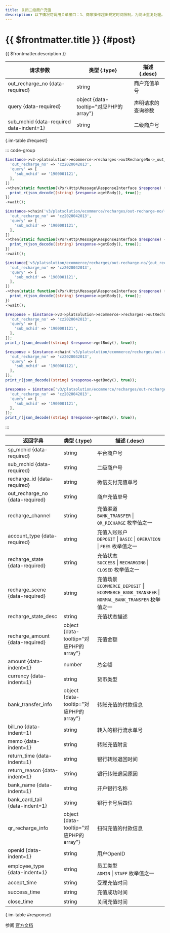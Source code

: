 ```yaml
---
title: 关闭二级商户充值
description: 以下情况可调用关单接口：1、商家操作超出规定时间限制，为防止重复处理。2、系统主动终止服务不再接受新的请求
---
```


# {{ $frontmatter.title }} {#post}

{{ $frontmatter.description }}

| 请求参数 | 类型 {.type} | 描述 {.desc}
| --- | --- | ---
| out_recharge_no {data-required} | string | 商户充值单号
| query {data-required} | object {data-tooltip="对应PHP的array"} | 声明请求的查询参数
| sub_mchid {data-required data-indent=1} | string | 二级商户号

{.im-table #request}

::: code-group

```php [异步纯链式]
$instance->v3->platsolution->ecommerce->recharges->outRechargeNo->_out_recharge_no_->close->postAsync([
  'out_recharge_no' => 'cz2020042013',
  'query' => [
    'sub_mchid' => '1900001121',
  ],
])
->then(static function(\Psr\Http\Message\ResponseInterface $response) {
  print_r(json_decode((string) $response->getBody(), true));
})
->wait();
```

```php [异步声明式]
$instance->chain('v3/platsolution/ecommerce/recharges/out-recharge-no/{out_recharge_no}/close')->postAsync([
  'out_recharge_no' => 'cz2020042013',
  'query' => [
    'sub_mchid' => '1900001121',
  ],
])
->then(static function(\Psr\Http\Message\ResponseInterface $response) {
  print_r(json_decode((string) $response->getBody(), true));
})
->wait();
```

```php [异步属性式]
$instance['v3/platsolution/ecommerce/recharges/out-recharge-no/{out_recharge_no}/close']->postAsync([
  'out_recharge_no' => 'cz2020042013',
  'query' => [
    'sub_mchid' => '1900001121',
  ],
])
->then(static function(\Psr\Http\Message\ResponseInterface $response) {
  print_r(json_decode((string) $response->getBody(), true));
})
->wait();
```

```php [同步纯链式]
$response = $instance->v3->platsolution->ecommerce->recharges->outRechargeNo->_out_recharge_no_->close->post([
  'out_recharge_no' => 'cz2020042013',
  'query' => [
    'sub_mchid' => '1900001121',
  ],
]);
print_r(json_decode((string) $response->getBody(), true));
```

```php [同步声明式]
$response = $instance->chain('v3/platsolution/ecommerce/recharges/out-recharge-no/{out_recharge_no}/close')->post([
  'out_recharge_no' => 'cz2020042013',
  'query' => [
    'sub_mchid' => '1900001121',
  ],
]);
print_r(json_decode((string) $response->getBody(), true));
```

```php [同步属性式]
$response = $instance['v3/platsolution/ecommerce/recharges/out-recharge-no/{out_recharge_no}/close']->post([
  'out_recharge_no' => 'cz2020042013',
  'query' => [
    'sub_mchid' => '1900001121',
  ],
]);
print_r(json_decode((string) $response->getBody(), true));
```

:::

| 返回字典 | 类型 {.type} | 描述 {.desc}
| --- | --- | ---
| sp_mchid {data-required}| string | 平台商户号
| sub_mchid {data-required}| string | 二级商户号
| recharge_id {data-required}| string | 微信支付充值单号
| out_recharge_no {data-required}| string | 商户充值单号
| recharge_channel | string | 充值渠道<br/>`BANK_TRANSFER` \| `QR_RECHARGE` 枚举值之一
| account_type {data-required}| string | 充值入账账户<br/>`DEPOSIT` \| `BASIC` \| `OPERATION` \| `FEES` 枚举值之一
| recharge_state {data-required}| string | 充值状态<br/>`SUCCESS` \| `RECHARGING` \| `CLOSED` 枚举值之一
| recharge_scene {data-required}| string | 充值场景<br/>`ECOMMERCE_DEPOSIT` \| `ECOMMERCE_BANK_TRANSFER` \| `NORMAL_BANK_TRANSFER` 枚举值之一
| recharge_state_desc | string | 充值状态描述
| recharge_amount {data-required}| object {data-tooltip="对应PHP的array"} | 充值金额
| amount {data-indent=1} | number | 总金额
| currency {data-indent=1} | string | 货币类型
| bank_transfer_info | object {data-tooltip="对应PHP的array"} | 转账充值的付款信息
| bill_no {data-indent=1} | string | 转入的银行流水单号
| memo {data-indent=1} | string | 转账充值附言
| return_time {data-indent=1} | string | 银行转账退回时间
| return_reason {data-indent=1} | string | 银行转账退回原因
| bank_name {data-indent=1} | string | 开户银行名称
| bank_card_tail {data-indent=1} | string | 银行卡号后四位
| qr_recharge_info | object {data-tooltip="对应PHP的array"} | 扫码充值的付款信息
| openid {data-indent=1} | string | 用户OpenID
| employee_type {data-indent=1} | string | 员工类型<br/>`ADMIN` \| `STAFF` 枚举值之一
| accept_time | string | 受理充值时间
| success_time | string | 充值成功时间
| close_time | string | 关闭充值时间

{.im-table #response}

参阅 [官方文档](https://pay.weixin.qq.com/docs/partner/apis/platsolution-mch-recharge/recharge/close.html)
